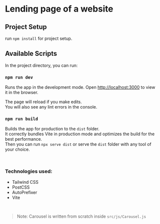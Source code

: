# Lending page of a website


## Project Setup
run `npm install` for project setup.

## Available Scripts

In the project directory, you can run:

### `npm run dev`

Runs the app in the development mode.
Open [http://localhost:3000](http://localhost:3000) to view it in the browser.

The page will reload if you make edits.\
You will also see any lint errors in the console.

### `npm run build`

Builds the app for production to the `dist` folder.\
It correctly bundles Vite in production mode and optimizes the build for the best performance. \
Then you can run `npx serve dist` or serve the `dist` folder with any tool of your choice.


<br>

### Technologies used:

* Tailwind CSS
* PostCSS
* AutoPrefixer
* Vite

<br>

>Note: Carousel is written from scratch inside `src/js/Carousel.js`